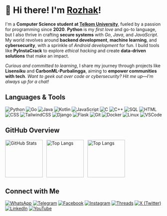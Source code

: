 # 👋 Hi there! I'm [Rozhak](https://rozhak.vercel.app)!

I'm a **Computer Science student at [Telkom University](https://telkomuniversity.ac.id)**, fueled by a passion for programming since **2020**. **Python** is my *first love* and go-to language, but I also thrive in crafting **secure systems** with *Go*, *Java*, and *JavaScript*. My world revolves around **backend development**, **machine learning**, and **cybersecurity**, with a sprinkle of *Android development* for fun. I build tools like **PyInstaCrack** to explore *ethical hacking* and create **data-driven solutions** that make an impact.

*Curious and committed to learning*, I share my journey through projects like **Lisensiku** and **CarbonML-Purbalingga**, aiming to **empower communities with tech**. *Want to geek out over code or cybersecurity? Hit me up—I'm always up for a chat!*

## Languages & Tools

![Python](https://img.shields.io/badge/Code-Python-informational?style=flat&logo=python&color=3776AB)
![Go](https://img.shields.io/badge/Code-Go-informational?style=flat&logo=go&color=00ADD8)
![Java](https://img.shields.io/badge/Code-Java-informational?style=flat&logo=java&color=007396)
![Kotlin](https://img.shields.io/badge/Code-Kotlin-informational?style=flat&logo=kotlin&color=7F52FF)
![JavaScript](https://img.shields.io/badge/Code-JavaScript-informational?style=flat&logo=javascript&color=F7DF1E)
![C](https://img.shields.io/badge/Code-C-informational?style=flat&logo=c&color=A8B9CC)
![C++](https://img.shields.io/badge/Code-C++-informational?style=flat&logo=c%2B%2B&color=00599C)
![SQL](https://img.shields.io/badge/Code-SQL-informational?style=flat&logo=postgresql&color=336791)
![HTML](https://img.shields.io/badge/Code-HTML-informational?style=flat&logo=html5&color=E34F26)
![CSS](https://img.shields.io/badge/Code-CSS-informational?style=flat&logo=css3&color=1572B6)
![TailwindCSS](https://img.shields.io/badge/Framework-TailwindCSS-informational?style=flat&logo=tailwind-css&color=38B2AC)
![Django](https://img.shields.io/badge/Framework-Django-informational?style=flat&logo=django&color=092E20)
![Flask](https://img.shields.io/badge/Framework-Flask-informational?style=flat&logo=flask&color=000000)
![Git](https://img.shields.io/badge/Tool-Git-informational?style=flat&logo=git&color=F05032)
![Docker](https://img.shields.io/badge/Tool-Docker-informational?style=flat&logo=docker&color=2496ED)
![Linux](https://img.shields.io/badge/Tool-Linux-informational?style=flat&logo=linux&color=FCC624)
![VSCode](https://img.shields.io/badge/Tool-VSCode-informational?style=flat&logo=visual-studio-code&color=007ACC)

## GitHub Overview

<p align="left">
  <img src="https://github-readme-stats.vercel.app/api?username=RozhakDev&show_icons=true&theme=radical&hide_border=false" alt="GitHub Stats" height="120"/>
  &nbsp;
  <img src="https://github-readme-stats.vercel.app/api/top-langs/?username=RozhakDev&layout=compact&theme=radical&hide_border=false&card_width=400" alt="Top Langs" height="120"/>
  &nbsp;
  <img src="https://github-readme-streak-stats.herokuapp.com/?user=RozhakDev&theme=radical&hide_border=false" alt="Top Langs" height="120"/>
</p>

## Connect with Me

[![WhatsApp](https://img.shields.io/badge/WhatsApp-25D366?style=flat&logo=whatsapp&logoColor=white)](https://wa.me/6283847921480)
[![Telegram](https://img.shields.io/badge/Telegram-2CA5E0?style=flat&logo=telegram&logoColor=white)](https://t.me/rozhak_official)
[![Facebook](https://img.shields.io/badge/Facebook-1877F2?style=flat&logo=facebook&logoColor=white)](https://facebook.com/rozhak.official)
[![Instagram](https://img.shields.io/badge/Instagram-E4405F?style=flat&logo=instagram&logoColor=white)](https://instagram.com/rozhak_official)
[![Threads](https://img.shields.io/badge/Threads-000000?style=flat&logo=threads&logoColor=white)](https://www.threads.net/@rozhak_official)
[![X (Twitter)](https://img.shields.io/badge/X-000000?style=flat&logo=x&logoColor=white)](https://x.com/rozhak_official)
[![LinkedIn](https://img.shields.io/badge/LinkedIn-0A66C2?style=flat&logo=linkedin&logoColor=white)](https://linkedin.com/in/rozhak)
[![YouTube](https://img.shields.io/badge/YouTube-FF0000?style=flat&logo=youtube&logoColor=white)](https://youtube.com/@rozhakdev)
